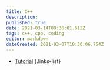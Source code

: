 ```yaml
---
title: C++
description: 
published: true
date: 2021-03-14T09:36:01.612Z
tags: c++, cpp, coding
editor: markdown
dateCreated: 2021-03-07T10:30:06.754Z
---
```


- [Tutorial](/coding/cpp/tutorial)
{.links-list}